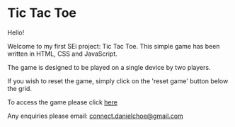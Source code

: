 
# Tic Tac Toe

Hello!

Welcome to my first SEi project: Tic Tac Toe. This simple game has been written in HTML, CSS and JavaScript.

The game is designed to be played on a single device by two players.

If you wish to reset the game, simply click on the 'reset game' button below the grid.

To access the game please click [here](https://dcc7.github.io/project0/)

Any enquiries please email: connect.danielchoe@gmail.com
